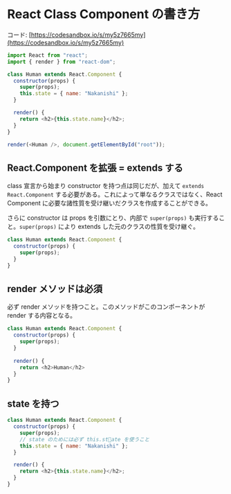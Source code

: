 # React Class Component の書き方

コード: [https://codesandbox.io/s/my5z7665my](https://codesandbox.io/s/my5z7665my)

```js 
import React from "react";
import { render } from "react-dom";

class Human extends React.Component {
  constructor(props) {
    super(props);
    this.state = { name: "Nakanishi" };
  }

  render() {
    return <h2>{this.state.name}</h2>;
  }
}

render(<Human />, document.getElementById("root"));

```

## React.Component を拡張 = extends する

class 宣言から始まり constructor を持つ点は同じだが、加えて `extends React.Component` する必要がある。これによって単なるクラスではなく、React Component に必要な諸性質を受け継いだクラスを作成することができる。

さらに constructor は props を引数にとり、内部で `super(props)` も実行すること。`super(props)` により extends した元のクラスの性質を受け継ぐ。

```js
class Human extends React.Component {
  constructor(props) {
    super(props);
  }
}
```

## render メソッドは必須

必ず render メソッドを持つこと。このメソッドがこのコンポーネントが render する内容となる。

```js
class Human extends React.Component {
  constructor(props) {
    super(props);
  }
  
  render() {
    return <h2>Human</h2>
  }
}
```

## state を持つ

```js
class Human extends React.Component {
  constructor(props) {
    super(props);
    // state のためには必ず this.state を使うこと
    this.state = { name: "Nakanishi" };
  }

  render() {
    return <h2>{this.state.name}</h2>;
  }
}
```

